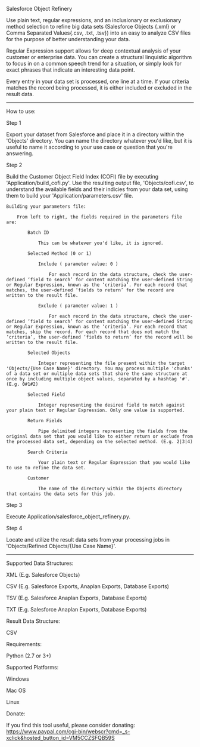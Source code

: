 Salesforce Object Refinery

Use plain text, regular expressions, and an inclusionary or exclusionary method selection to refine big data sets (Salesforce Objects {.xml} or Comma Separated Values{.csv, .txt, .tsv}) into an easy to analyze CSV files for the purpose of better understanding your data. 

Regular Expression support allows for deep contextual analysis of your customer or enterprise data. You can create a structural linquistic algorithm to focus in on a common speech trend for a situation, or simply look for exact phrases that indicate an interesting data point.

Every entry in your data set is processed, one line at a time. If your criteria matches the record being processed, it is either included or excluded in the result data. 

---

How to use:

Step 1 

Export your dataset from Salesforce and place it in a directory within the 'Objects' directory. You can name the directory whatever you'd like, but it is useful to name it according to your use case or question that you're answering. 

Step 2

Build the Customer Object Field Index (COFI) file by executing 'Application/build_cofi.py'. Use the resulting output file, 'Objects/cofi.csv', to understand the available fields and their indicies from your data set, using them to build your 'Application/parameters.csv' file.

    Building your parameters file:

        From left to right, the fields required in the parameters file are:

            Batch ID 
                
                This can be whatever you'd like, it is ignored.

            Selected Method (0 or 1)

                Include ( parameter value: 0 )

                    For each record in the data structure, check the user-defined ‘field to search’ for content matching the user-defined String or Regular Expression, known as the ‘criteria’. For each record that matches, the user-defined ‘fields to return’ for the record are written to the result file. 

                Exclude ( parameter value: 1 )

                    For each record in the data structure, check the user-defined ‘field to search’ for content matching the user-defined String or Regular Expression, known as the ‘criteria’. For each record that matches, skip the record. For each record that does not match the ‘criteria’, the user-defined ‘fields to return’ for the record will be written to the result file. 

            Selected Objects

                Integer representing the file present within the target 'Objects/{Use Case Name}' directory. You may process multiple 'chunks' of a data set or multiple data sets that share the same structure at once by including multiple object values, separated by a hashtag '#'. (E.g. 0#1#2)

            Selected Field

                Integer representing the desired field to match against your plain text or Regular Expression. Only one value is supported.

            Return Fields

                Pipe delimited integers representing the fields from the original data set that you would like to either return or exclude from the processed data set, depending on the selected method. (E.g. 2|3|4)

            Search Criteria

                Your plain text or Regular Expression that you would like to use to refine the data set.

            Customer

                The name of the directory within the Objects directory that contains the data sets for this job.

Step 3

Execute Application/salesforce_object_refinery.py.

Step 4

Locate and utilize the result data sets from your processing jobs in 'Objects/Refined Objects/{Use Case Name}'.

---

Supported Data Structures:

XML (E.g. Salesforce Objects)

CSV (E.g. Salesforce Exports, Anaplan Exports, Database Exports)

TSV (E.g. Salesforce Anaplan Exports, Database Exports)

TXT (E.g. Salesforce Anaplan Exports, Database Exports)


Result Data Structure:

CSV


Requirements:

Python (2.7 or 3+)


Supported Platforms:

Windows

Mac OS

Linux


Donate:

If you find this tool useful, please consider donating: https://www.paypal.com/cgi-bin/webscr?cmd=_s-xclick&hosted_button_id=VM5CCZSFQB59S
